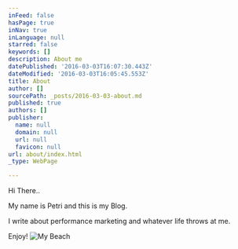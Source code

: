 ```yaml
---
inFeed: false
hasPage: true
inNav: true
inLanguage: null
starred: false
keywords: []
description: About me
datePublished: '2016-03-03T16:07:30.443Z'
dateModified: '2016-03-03T16:05:45.553Z'
title: About
author: []
sourcePath: _posts/2016-03-03-about.md
published: true
authors: []
publisher:
  name: null
  domain: null
  url: null
  favicon: null
url: about/index.html
_type: WebPage

---
```

Hi There.. 

My name is Petri and this is my Blog. 

I write about performance marketing and whatever life throws at me. 

Enjoy!
![My Beach](https://the-grid-user-content.s3-us-west-2.amazonaws.com/ab604db1-355b-43ae-9707-f4d554da18f4.JPG)